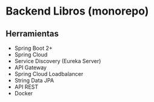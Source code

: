 # Backend Libros (monorepo)

## Herramientas
* Spring Boot 2+
* Spring Cloud
* Service Discovery (Eureka Server)
* API Gateway
* Spring Cloud Loadbalancer
* String Data JPA
* API REST
* Docker
